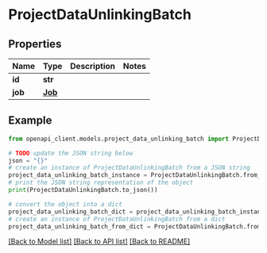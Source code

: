 # ProjectDataUnlinkingBatch


## Properties

Name | Type | Description | Notes
------------ | ------------- | ------------- | -------------
**id** | **str** |  | 
**job** | [**Job**](Job.md) |  | 

## Example

```python
from openapi_client.models.project_data_unlinking_batch import ProjectDataUnlinkingBatch

# TODO update the JSON string below
json = "{}"
# create an instance of ProjectDataUnlinkingBatch from a JSON string
project_data_unlinking_batch_instance = ProjectDataUnlinkingBatch.from_json(json)
# print the JSON string representation of the object
print(ProjectDataUnlinkingBatch.to_json())

# convert the object into a dict
project_data_unlinking_batch_dict = project_data_unlinking_batch_instance.to_dict()
# create an instance of ProjectDataUnlinkingBatch from a dict
project_data_unlinking_batch_from_dict = ProjectDataUnlinkingBatch.from_dict(project_data_unlinking_batch_dict)
```
[[Back to Model list]](../README.md#documentation-for-models) [[Back to API list]](../README.md#documentation-for-api-endpoints) [[Back to README]](../README.md)



